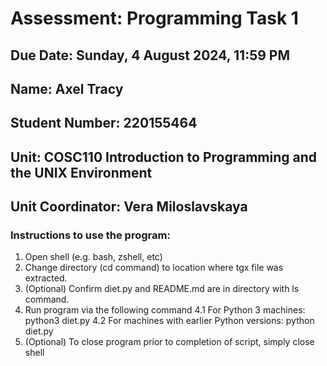 # Assessment: Programming Task 1

## Due Date: Sunday, 4 August 2024, 11:59 PM

## Name: Axel Tracy

## Student Number: 220155464

## Unit: COSC110 Introduction to Programming and the UNIX Environment

## Unit Coordinator: Vera Miloslavskaya

### Instructions to use the program:

1. Open shell (e.g. bash, zshell, etc)
2. Change directory (cd command) to location where tgx file was extracted.
3. (Optional) Confirm diet.py and README.md are in directory with ls command.
4. Run program via the following command
   4.1 For Python 3 machines: python3 diet.py
   4.2 For machines with earlier Python versions: python diet.py
5. (Optional) To close program prior to completion of script, simply close shell
